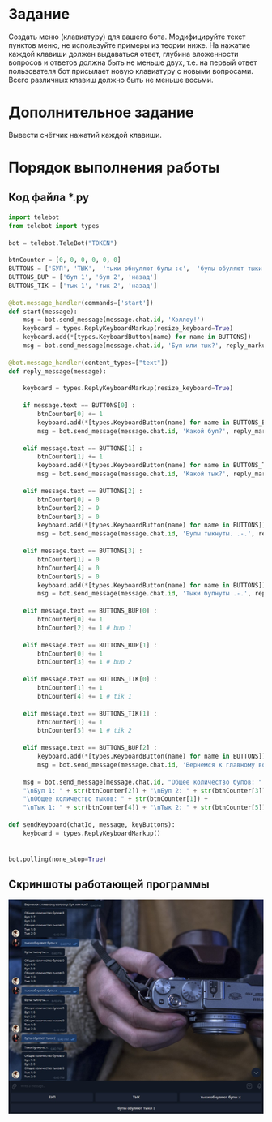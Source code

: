 # Задание
Создать меню (клавиатуру) для вашего бота. Модифицируйте текст пунктов меню, не используйте примеры из теории ниже. На нажатие каждой клавиши должен выдаваться ответ, глубина вложенности вопросов и ответов должна быть не меньше двух, т.е. на первый ответ пользователя бот присылает новую клавиатуру с новыми вопросами. Всего различных клавиш должно быть не меньше восьми.

# Дополнительное задание 
Вывести счётчик нажатий каждой клавиши.
# Порядок выполнения работы
## Код файла *.py
```python
import telebot
from telebot import types

bot = telebot.TeleBot("TOKEN")

btnCounter = [0, 0, 0, 0, 0, 0]
BUTTONS = ['БУП', 'ТЫК',  'тыки обнуляют бупы :с',  'бупы обуляют тыки :(']
BUTTONS_BUP = ['буп 1', 'буп 2', 'назад']
BUTTONS_TIK = ['тык 1', 'тык 2', 'назад']

@bot.message_handler(commands=['start'])
def start(message):
    msg = bot.send_message(message.chat.id, 'Хэллоу!')
    keyboard = types.ReplyKeyboardMarkup(resize_keyboard=True)
    keyboard.add(*[types.KeyboardButton(name) for name in BUTTONS])
    msg = bot.send_message(message.chat.id, 'Буп или тык?', reply_markup=keyboard)

@bot.message_handler(content_types=["text"])
def reply_message(message):

    keyboard = types.ReplyKeyboardMarkup(resize_keyboard=True)

    if message.text == BUTTONS[0] :
        btnCounter[0] += 1
        keyboard.add(*[types.KeyboardButton(name) for name in BUTTONS_BUP])
        msg = bot.send_message(message.chat.id, 'Какой буп?', reply_markup=keyboard)

    elif message.text == BUTTONS[1] :
        btnCounter[1] += 1
        keyboard.add(*[types.KeyboardButton(name) for name in BUTTONS_TIK])
        msg = bot.send_message(message.chat.id, 'Какой тык?', reply_markup=keyboard)

    elif message.text == BUTTONS[2] :
        btnCounter[0] = 0
        btnCounter[2] = 0
        btnCounter[3] = 0
        keyboard.add(*[types.KeyboardButton(name) for name in BUTTONS])
        msg = bot.send_message(message.chat.id, 'Бупы тыкнуты. .-.', reply_markup=keyboard)
    
    elif message.text == BUTTONS[3] :
        btnCounter[1] = 0
        btnCounter[4] = 0
        btnCounter[5] = 0
        keyboard.add(*[types.KeyboardButton(name) for name in BUTTONS])
        msg = bot.send_message(message.chat.id, 'Тыки бупнуты .-.', reply_markup=keyboard)

    elif message.text == BUTTONS_BUP[0] :
        btnCounter[0] += 1
        btnCounter[2] += 1 # bup 1

    elif message.text == BUTTONS_BUP[1] :
        btnCounter[0] += 1
        btnCounter[3] += 1 # bup 2

    elif message.text == BUTTONS_TIK[0] :
        btnCounter[1] += 1
        btnCounter[4] += 1 # tik 1

    elif message.text == BUTTONS_TIK[1] :
        btnCounter[1] += 1
        btnCounter[5] += 1 # tik 2

    elif message.text == BUTTONS_BUP[2] :
        keyboard.add(*[types.KeyboardButton(name) for name in BUTTONS])
        msg = bot.send_message(message.chat.id, 'Вернемся к главному вопросу: Буп или тык?', reply_markup=keyboard)

    msg = bot.send_message(message.chat.id, "Общее количество бупов: " + str(btnCounter[0]) + 
    "\nБуп 1: " + str(btnCounter[2]) + "\nБуп 2: " + str(btnCounter[3]) + 
    "\nОбщее количество тыков: " + str(btnCounter[1]) + 
    "\nТык 1: " + str(btnCounter[4]) + "\nТык 2: " + str(btnCounter[5]))

def sendKeyboard(chatId, message, keyButtons):
    keyboard = types.ReplyKeyboardMarkup()


bot.polling(none_stop=True)

```

## Скриншоты работающей программы
![Сообщения бота](Lab_8.jpg)